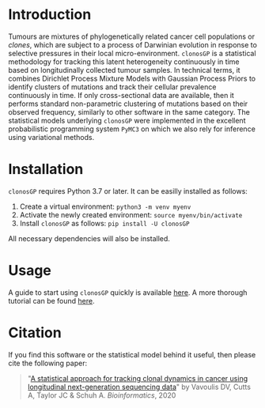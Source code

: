 # Introduction

Tumours are mixtures of phylogenetically related cancer cell populations or *clones*, which are subject to a process of Darwinian evolution in response to selective pressures in their local micro-environment. `clonosGP` is a statistical methodology for tracking this latent heterogeneity continuously in time based on longitudinally collected tumour samples. In technical terms, it combines Dirichlet Process Mixture Models with Gaussian Process Priors to identify clusters of mutations and track their cellular prevalence continuously in time. If only cross-sectional data are available, then it performs standard non-parametric clustering of mutations based on their observed frequency, similarly to other software in the same category. The statistical models underlying `clonosGP` were implemented in the excellent probabilistic programming system `PyMC3` on which we also rely for inference using variational methods.                

# Installation

`clonosGP` requires Python 3.7 or later. It can be easilly installed as follows: 
1. Create a virtual environment: `python3 -m venv myenv`
2. Activate the newly created environment: `source myenv/bin/activate`
3. Install `clonosGP` as follows: `pip install -U clonosGP` 

All necessary dependencies will also be installed. 

# Usage

A guide to start using `clonosGP` quickly is available [here](https://github.com/dvav/clonosGP/blob/master/quickstart.ipynb). A more thorough tutorial can be found [here](https://github.com/dvav/clonosGP/blob/master/tutorial.ipynb).

# Citation

If you find this software or the statistical model behind it useful, then please cite the following paper:

> "[A statistical approach for tracking clonal dynamics in cancer using longitudinal next-generation sequencing data](https://doi.org/10.1093/bioinformatics/btaa672)" by Vavoulis DV, Cutts A, Taylor JC & Schuh A. *Bioinformatics*, 2020
